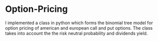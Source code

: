 # Option-Pricing
I implemented a class in python which forms the binomial tree model for option pricing of american and european call and put options. 
The class takes into account the the risk neutral probability and dividends yield.
